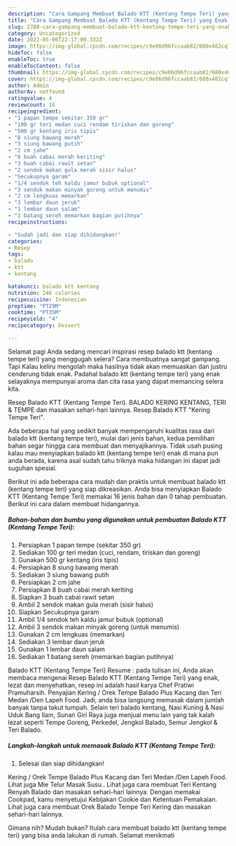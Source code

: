 ```yaml
---
description: "Cara Gampang Membuat Balado KTT (Kentang Tempe Teri) yang Enak Banget"
title: "Cara Gampang Membuat Balado KTT (Kentang Tempe Teri) yang Enak Banget"
slug: 2780-cara-gampang-membuat-balado-ktt-kentang-tempe-teri-yang-enak-banget
category: Uncategorized
date: 2022-05-06T22:17:00.332Z
image: https://img-global.cpcdn.com/recipes/c9e06d96fccaab82/680x482cq70/balado-ktt-kentang-tempe-teri-foto-resep-utama.jpg
hideToc: false
enableToc: true
enableTocContent: false
thumbnail: https://img-global.cpcdn.com/recipes/c9e06d96fccaab82/680x482cq70/balado-ktt-kentang-tempe-teri-foto-resep-utama.jpg
cover: https://img-global.cpcdn.com/recipes/c9e06d96fccaab82/680x482cq70/balado-ktt-kentang-tempe-teri-foto-resep-utama.jpg
author: Admin
authorAv: notfound
ratingvalue: 4
reviewcount: 16
recipeingredient:
- "1 papan tempe sekitar 350 gr"
- "100 gr teri medan cuci rendam tiriskan dan goreng"
- "500 gr kentang iris tipis"
- "8 siung bawang merah"
- "3 siung bawang putih"
- "2 cm jahe"
- "8 buah cabai merah keriting"
- "3 buah cabai rawit setan"
- "2 sendok makan gula merah sisir halus"
- "Secukupnya garam"
- "1/4 sendok teh kaldu jamur bubuk optional"
- "3 sendok makan minyak goreng untuk menumis"
- "2 cm lengkuas memarkan"
- "3 lembar daun jeruk"
- "1 lembar daun salam"
- "1 batang sereh memarkan bagian putihnya"
recipeinstructions:

- "Sudah jadi dan siap dihidangkan!"
categories:
- Resep
tags:
- balado
- ktt
- kentang

katakunci: balado ktt kentang 
nutrition: 246 calories
recipecuisine: Indonesian
preptime: "PT29M"
cooktime: "PT35M"
recipeyield: "4"
recipecategory: Dessert

---
```



Selamat pagi Anda sedang mencari inspirasi resep balado ktt (kentang tempe teri) yang menggugah selera? Cara membuatnya sangat gampang. Tapi Kalau keliru mengolah maka hasilnya tidak akan memuaskan dan justru cenderung tidak enak. Padahal balado ktt (kentang tempe teri) yang enak selayaknya mempunyai aroma dan cita rasa yang dapat memancing selera kita.


Resep Balado KTT (Kentang Tempe Teri). BALADO KERING KENTANG, TERI &amp; TEMPE dan masakan sehari-hari lainnya. Resep Balado KTT &#34;Kering Tempe Teri&#34;.

Ada beberapa hal yang sedikit banyak mempengaruhi kualitas rasa dari balado ktt (kentang tempe teri), mulai dari jenis bahan, kedua pemilihan bahan segar hingga cara membuat dan menyajikannya. Tidak usah pusing kalau mau menyiapkan balado ktt (kentang tempe teri) enak di mana pun anda berada, karena asal sudah tahu triknya maka hidangan ini dapat jadi suguhan spesial.


Berikut ini ada beberapa cara mudah dan praktis untuk membuat balado ktt (kentang tempe teri) yang siap dikreasikan. Anda bisa menyiapkan Balado KTT (Kentang Tempe Teri) memakai 16 jenis bahan dan 0 tahap pembuatan. Berikut ini cara dalam membuat hidangannya.

<!--inarticleads1-->

##### Bahan-bahan dan bumbu yang digunakan untuk pembuatan Balado KTT (Kentang Tempe Teri):

1. Persiapkan 1 papan tempe (sekitar 350 gr)
1. Sediakan 100 gr teri medan (cuci, rendam, tiriskan dan goreng)
1. Gunakan 500 gr kentang (iris tipis)
1. Persiapkan 8 siung bawang merah
1. Sediakan 3 siung bawang putih
1. Persiapkan 2 cm jahe
1. Persiapkan 8 buah cabai merah keriting
1. Siapkan 3 buah cabai rawit setan
1. Ambil 2 sendok makan gula merah (sisir halus)
1. Siapkan Secukupnya garam
1. Ambil 1/4 sendok teh kaldu jamur bubuk (optional)
1. Ambil 3 sendok makan minyak goreng (untuk menumis)
1. Gunakan 2 cm lengkuas (memarkan)
1. Sediakan 3 lembar daun jeruk
1. Gunakan 1 lembar daun salam
1. Sediakan 1 batang sereh (memarkan bagian putihnya)


Balado KTT (Kentang Tempe Teri) Resume : pada tulisan ini, Anda akan membaca mengenai Resep Balado KTT (Kentang Tempe Teri) yang enak, lezat dan menyehatkan, resep ini adalah hasil karya Chef Pratiwi Pramuharsih. Penyajian Kering / Orek Tempe Balado Plus Kacang dan Teri Medan /Den Lapeh Food. Jadi, anda bisa langsung memasak dalam jumlah banyak tanpa takut tumpah. Selain teri balado kentang, Nasi Kuning &amp; Nasi Uduk Bang Ilam, Sunan Giri Raya juga menjual menu lain yang tak kalah lezat seperti Tempe Goreng, Perkedel, Jengkol Balado, Semur Jengkol &amp; Teri Balado. 

<!--inarticleads2-->

##### Langkah-langkah untuk memasak Balado KTT (Kentang Tempe Teri):


1. Selesai dan siap dihidangkan!

Kering / Orek Tempe Balado Plus Kacang dan Teri Medan /Den Lapeh Food. Lihat juga Mie Telur Masak Susu.. Lihat juga cara membuat Teri Kentang Renyah Balado dan masakan sehari-hari lainnya. Dengan memakai Cookpad, kamu menyetujui Kebijakan Cookie dan Ketentuan Pemakaian. Lihat juga cara membuat Orek Balado Tempe Teri Kering dan masakan sehari-hari lainnya. 

Gimana nih? Mudah bukan? Itulah cara membuat balado ktt (kentang tempe teri) yang bisa anda lakukan di rumah. Selamat menikmati

